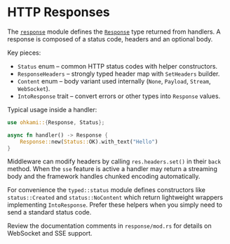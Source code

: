 # HTTP Responses

The [`response`](../ohkami-0.24/ohkami/src/response) module defines the [`Response`](../ohkami-0.24/ohkami/src/response/mod.rs) type returned from handlers.
A response is composed of a status code, headers and an optional body.

Key pieces:

- `Status` enum – common HTTP status codes with helper constructors.
- `ResponseHeaders` – strongly typed header map with `SetHeaders` builder.
- `Content` enum – body variant used internally (`None`, `Payload`, `Stream`, `WebSocket`).
- `IntoResponse` trait – convert errors or other types into `Response` values.

Typical usage inside a handler:

```rust
use ohkami::{Response, Status};

async fn handler() -> Response {
    Response::new(Status::OK).with_text("Hello")
}
```

Middleware can modify headers by calling `res.headers.set()` in their `back` method.
When the `sse` feature is active a handler may return a streaming body and the framework handles chunked encoding automatically.

For convenience the `typed::status` module defines constructors like
`status::Created` and `status::NoContent` which return lightweight wrappers
implementing `IntoResponse`.  Prefer these helpers when you simply need to send
a standard status code.

Review the documentation comments in `response/mod.rs` for details on WebSocket and SSE support.

